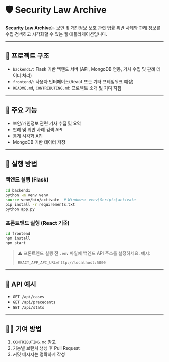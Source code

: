
# 🛡️ Security Law Archive

**Security Law Archive**는 보안 및 개인정보 보호 관련 법률 위반 사례와 판례 정보를 수집·검색하고 시각화할 수 있는 웹 애플리케이션입니다.

---

## 📁 프로젝트 구조

- `backend1/`: Flask 기반 백엔드 서버 (API, MongoDB 연동, 기사 수집 및 판례 데이터 처리)
- `frontend/`: 사용자 인터페이스(React 또는 기타 프레임워크 예정)
- `README.md`, `CONTRIBUTING.md`: 프로젝트 소개 및 기여 지침

---

## 🚀 주요 기능

- 보안/개인정보 관련 기사 수집 및 요약
- 판례 및 위반 사례 검색 API
- 통계 시각화 API
- MongoDB 기반 데이터 저장

---

## 🔧 실행 방법

### 백엔드 실행 (Flask)

```bash
cd backend1
python -m venv venv
source venv/bin/activate  # Windows: venv\Scripts\activate
pip install -r requirements.txt
python app.py
```

### 프론트엔드 실행 (React 기준)

```bash
cd frontend
npm install
npm start
```

> ⚠️ 프론트엔드 실행 전 `.env` 파일에 백엔드 API 주소를 설정하세요. 예시:
>
> ```
> REACT_APP_API_URL=http://localhost:5000
> ```

---

## 📡 API 예시

- `GET /api/cases`
- `GET /api/precedents`
- `GET /api/stats`

---

## 🧑‍💻 기여 방법

1. `CONTRIBUTING.md` 참고
2. 기능별 브랜치 생성 후 Pull Request
3. 커밋 메시지는 명확하게 작성
